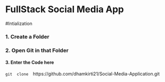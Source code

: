 # FullStack Social Media App

#Intialization

<h3> 1. Create a Folder </h3>
<h3> 2. Open Git in that Folder </h3>
<h4> 3. Enter the Code here </h4>
<code>git  clone  </code>https://github.com/dhamkirti21/Social-Media-Application.git </code>


